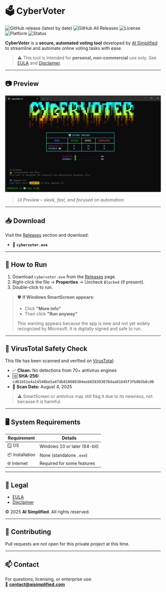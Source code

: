 # 🗳️ CyberVoter

![GitHub release (latest by date)](https://img.shields.io/github/v/release/yourusername/CyberVoter?label=Latest%20Release)
![GitHub All Releases](https://img.shields.io/github/downloads/yourusername/CyberVoter/total?label=Downloads)
![License](https://img.shields.io/badge/license-EULA-blue)
![Platform](https://img.shields.io/badge/platform-Windows%2010+-blue)
![Status](https://img.shields.io/badge/security-Scanned%20by%20VirusTotal-brightgreen)

**CyberVoter** is a **secure, automated voting tool** developed by [AI Simplified](https://example.com) to streamline and automate online voting tasks with ease.

> ⚠️ This tool is intended for **personal, non-commercial** use only. See [EULA](#-legal) and [Disclaimer](#-legal).

---
## 📷 Preview

<img src="assets/cybervoter1.0.png" alt="CyberVoter Screenshot" width="700"/>

> *UI Preview – sleek, fast, and focused on automation.*

---
## 📥 Download

Visit the [Releases](https://github.com/learnaisimplified/cybervoter/releases) section and download:

- 🔽 **`cybervoter.exe`**

---

## 🚀 How to Run

1. Download `cybervoter.exe` from the [Releases](https://github.com/learnaisimplified/cybervoter/releases) page.
2. Right-click the file → **Properties** → Uncheck `Blocked` (if present).
3. Double-click to run.

> 🛡️ **If Windows SmartScreen appears**:
> - Click **"More info"**
> - Then click **"Run anyway"**
>
> This warning appears because the app is new and not yet widely recognized by Microsoft. It is digitally signed and safe to run.

---

## 🧪 VirusTotal Safety Check

This file has been scanned and verified on [VirusTotal](https://www.virustotal.com/gui/file/cd61b51e4a14540be5a47db810688304eeb658393078daa81645f3fb0b5b8c06/details):

- ✅ **Clean:** No detections from 70+ antivirus engines
- 🆔 **SHA-256:** `cd61b51e4a14540be5a47db810688304eeb658393078daa81645f3fb0b5b8c06`
- 📅 **Scan Date:** August 4, 2025

> ⚠️ SmartScreen or antivirus may still flag it due to its newness, not because it is harmful.

---

## 🖥️ System Requirements

| Requirement       | Details                    |
|-------------------|----------------------------|
| 🪟 OS              | Windows 10 or later (64-bit) |
| 📦 Installation    | None (standalone `.exe`)   |
| 🌐 Internet        | Required for some features  |

---

## 📜 Legal

- [EULA](./EULA.md)
- [Disclaimer](./DISCLAIMER.md)

© 2025 **AI Simplified**. All rights reserved.

---

## 🤝 Contributing

Pull requests are not open for this private project at this time.

---

## 📫 Contact

For questions, licensing, or enterprise use:  
📧 **contact@aisimplified.com**
